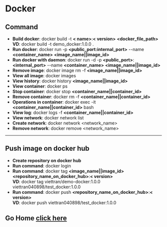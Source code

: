 # Docker

## Command

- **Build docker**: docker build -t **< name>**:**< version>** **<docker_file_path>**
  <br> **VD**: docker build -t demo_docker:1.0.0 .
- **Run docker**: docker run -p **<public_port:internal_port>** --name **<container_name>** **<image_name||image_id>**
- **Run docker with daemon**: docker run -d -p **<public_port>**:**<internal_port>** --name **<container_name>** **<image_name||image_id>**
- **Remove image**: docker image rm -f **<image_name||image_id>**
- **View all image**: docker images
- **View history**: docker history **<image_name||image_id>**
- **View container**: docker ps
- **Stop container**: docker stop **<container_name||container_id>**
- **Remove container**: docker rm -f **<container_name||container_id>**
- **Operations in container**: docker exec -it **<container_name||container_id>** bash
- **View log**: docker logs -f **<container_name||container_id>**
- **View network**: docker network list
- **Create network**: docker network <network_name>
- **Remove network**: docker remove <network_name>

---

## Push image on docker hub

- **Create repository on docker hub**
- **Run command**: docker login
- **Run command**: docker tag **<image_name||image_id>** **<repository_name_on_docker_hub>**:**< version>**
  <br> **VD**: docker tag viettran/demo-docker:1.0.0 viettran040898/test_docker:1.0.0
- **Run command**: docker push **<repository_name_on_docker_hub>**:**< version>**
  <br> **VD**: docker push viettran040898/test_docker:1.0.0

## Go Home [click here](../README.md)
